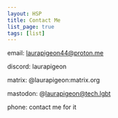 ```yaml
---
layout: HSP
title: Contact Me
list_page: true
tags: [list]
---
```


email: laurapigeon44@proton.me

discord: laurapigeon

matrix: @laurapigeon:matrix.org

mastodon: @laurapigeon@tech.lgbt

phone: contact me for it